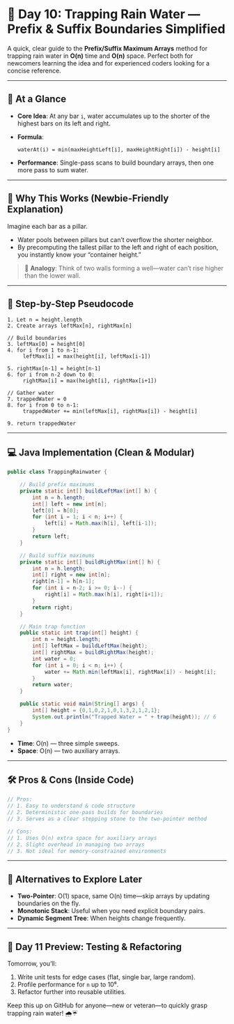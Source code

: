 # 📘 Day 10: Trapping Rain Water — Prefix & Suffix Boundaries Simplified

A quick, clear guide to the **Prefix/Suffix Maximum Arrays** method for trapping rain water in **O(n)** time and **O(n)** space. Perfect both for newcomers learning the idea and for experienced coders looking for a concise reference.

---

## 🌟 At a Glance

- **Core Idea**: At any bar `i`, water accumulates up to the shorter of the highest bars on its left and right.
- **Formula**:

  ```text
  waterAt(i) = min(maxHeightLeft[i], maxHeightRight[i]) - height[i]
  ```

- **Performance**: Single-pass scans to build boundary arrays, then one more pass to sum water.

---

## 🤔 Why This Works (Newbie-Friendly Explanation)

Imagine each bar as a pillar.

- Water pools between pillars but can’t overflow the shorter neighbor.
- By precomputing the tallest pillar to the left and right of each position, you instantly know your “container height.”

> 🔑 **Analogy**: Think of two walls forming a well—water can’t rise higher than the lower wall.

---

## 📝 Step-by-Step Pseudocode

```text
1. Let n = height.length
2. Create arrays leftMax[n], rightMax[n]

// Build boundaries
3. leftMax[0] = height[0]
4. for i from 1 to n-1:
     leftMax[i] = max(height[i], leftMax[i-1])

5. rightMax[n-1] = height[n-1]
6. for i from n-2 down to 0:
     rightMax[i] = max(height[i], rightMax[i+1])

// Gather water
7. trappedWater = 0
8. for i from 0 to n-1:
     trappedWater += min(leftMax[i], rightMax[i]) - height[i]

9. return trappedWater
```

---

## 💻 Java Implementation (Clean & Modular)

```java
public class TrappingRainwater {

    // Build prefix maximums
    private static int[] buildLeftMax(int[] h) {
        int n = h.length;
        int[] left = new int[n];
        left[0] = h[0];
        for (int i = 1; i < n; i++) {
            left[i] = Math.max(h[i], left[i-1]);
        }
        return left;
    }

    // Build suffix maximums
    private static int[] buildRightMax(int[] h) {
        int n = h.length;
        int[] right = new int[n];
        right[n-1] = h[n-1];
        for (int i = n-2; i >= 0; i--) {
            right[i] = Math.max(h[i], right[i+1]);
        }
        return right;
    }

    // Main trap function
    public static int trap(int[] height) {
        int n = height.length;
        int[] leftMax = buildLeftMax(height);
        int[] rightMax = buildRightMax(height);
        int water = 0;
        for (int i = 0; i < n; i++) {
            water += Math.min(leftMax[i], rightMax[i]) - height[i];
        }
        return water;
    }

    public static void main(String[] args) {
        int[] height = {0,1,0,2,1,0,1,3,2,1,2,1};
        System.out.println("Trapped Water = " + trap(height)); // 6
    }
}
```

- **Time**: O(n) — three simple sweeps.
- **Space**: O(n) — two auxiliary arrays.

---

## 🛠️ Pros & Cons (Inside Code)

```java
// Pros:
// 1. Easy to understand & code structure
// 2. Deterministic one-pass builds for boundaries
// 3. Serves as a clear stepping stone to the two-pointer method

// Cons:
// 1. Uses O(n) extra space for auxiliary arrays
// 2. Slight overhead in managing two arrays
// 3. Not ideal for memory-constrained environments
```

---

## 🚀 Alternatives to Explore Later

- **Two-Pointer**: O(1) space, same O(n) time—skip arrays by updating boundaries on the fly.
- **Monotonic Stack**: Useful when you need explicit boundary pairs.
- **Dynamic Segment Tree**: When heights change frequently.

---

## 📅 Day 11 Preview: Testing & Refactoring

Tomorrow, you’ll:

1. Write unit tests for edge cases (flat, single bar, large random).
2. Profile performance for `n` up to 10⁶.
3. Refactor further into reusable utilities.

Keep this up on GitHub for anyone—new or veteran—to quickly grasp trapping rain water! 🌧️☔️
